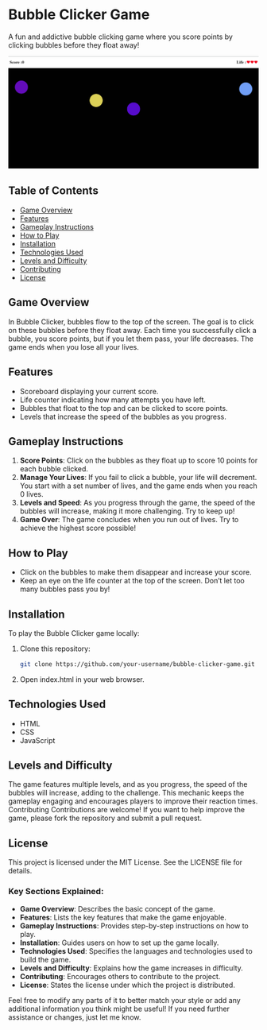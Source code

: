 # Bubble Clicker Game

A fun and addictive bubble clicking game where you score points by clicking bubbles before they float away!

![Bubble Minigame Screenshot](image.png)

## Table of Contents

- [Game Overview](#game-overview)
- [Features](#features)
- [Gameplay Instructions](#gameplay-instructions)
- [How to Play](#how-to-play)
- [Installation](#installation)
- [Technologies Used](#technologies-used)
- [Levels and Difficulty](#levels-and-difficulty)
- [Contributing](#contributing)
- [License](#license)

## Game Overview

In Bubble Clicker, bubbles flow to the top of the screen. The goal is to click on these bubbles before they float away. Each time you successfully click a bubble, you score points, but if you let them pass, your life decreases. The game ends when you lose all your lives.

## Features

- Scoreboard displaying your current score.
- Life counter indicating how many attempts you have left.
- Bubbles that float to the top and can be clicked to score points.
- Levels that increase the speed of the bubbles as you progress.

## Gameplay Instructions

1. **Score Points**: Click on the bubbles as they float up to score 10 points for each bubble clicked.
2. **Manage Your Lives**: If you fail to click a bubble, your life will decrement. You start with a set number of lives, and the game ends when you reach 0 lives.
3. **Levels and Speed**: As you progress through the game, the speed of the bubbles will increase, making it more challenging. Try to keep up!
4. **Game Over**: The game concludes when you run out of lives. Try to achieve the highest score possible!

## How to Play

- Click on the bubbles to make them disappear and increase your score.
- Keep an eye on the life counter at the top of the screen. Don’t let too many bubbles pass you by!

## Installation

To play the Bubble Clicker game locally:

1. Clone this repository:
   ```bash
   git clone https://github.com/your-username/bubble-clicker-game.git
2. Open index.html in your web browser.

## Technologies Used

- HTML
- CSS
- JavaScript


## Levels and Difficulty
The game features multiple levels, and as you progress, the speed of the bubbles will increase, adding to the challenge. This mechanic keeps the gameplay engaging and encourages players to improve their reaction times.
Contributing
Contributions are welcome! If you want to help improve the game, please fork the repository and submit a pull request.

## License
This project is licensed under the MIT License. See the LICENSE file for details.

### Key Sections Explained:
- **Game Overview**: Describes the basic concept of the game.
- **Features**: Lists the key features that make the game enjoyable.
- **Gameplay Instructions**: Provides step-by-step instructions on how to play.
- **Installation**: Guides users on how to set up the game locally.
- **Technologies Used**: Specifies the languages and technologies used to build the game.
- **Levels and Difficulty**: Explains how the game increases in difficulty.
- **Contributing**: Encourages others to contribute to the project.
- **License**: States the license under which the project is distributed.

Feel free to modify any parts of it to better match your style or add any additional information you think might be useful! If you need further assistance or changes, just let me know.
